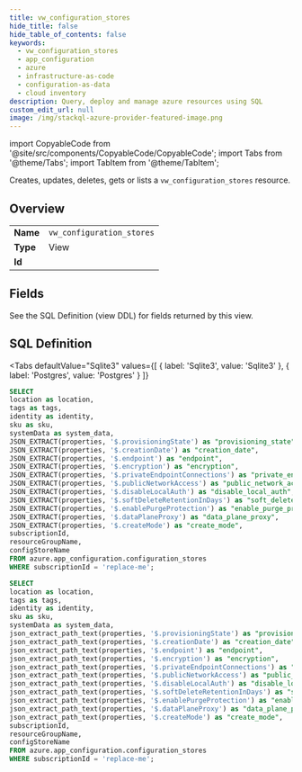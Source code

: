 ```yaml
--- 
title: vw_configuration_stores
hide_title: false
hide_table_of_contents: false
keywords:
  - vw_configuration_stores
  - app_configuration
  - azure
  - infrastructure-as-code
  - configuration-as-data
  - cloud inventory
description: Query, deploy and manage azure resources using SQL
custom_edit_url: null
image: /img/stackql-azure-provider-featured-image.png
---
```


import CopyableCode from '@site/src/components/CopyableCode/CopyableCode';
import Tabs from '@theme/Tabs';
import TabItem from '@theme/TabItem';

Creates, updates, deletes, gets or lists a <code>vw_configuration_stores</code> resource.

## Overview
<table><tbody>
<tr><td><b>Name</b></td><td><code>vw_configuration_stores</code></td></tr>
<tr><td><b>Type</b></td><td>View</td></tr>
<tr><td><b>Id</b></td><td><CopyableCode code="azure.app_configuration.vw_configuration_stores" /></td></tr>
</tbody></table>

## Fields

See the SQL Definition (view DDL) for fields returned by this view.

## SQL Definition

<Tabs
defaultValue="Sqlite3"
values={[
{ label: 'Sqlite3', value: 'Sqlite3' },
{ label: 'Postgres', value: 'Postgres' }
]}
>
<TabItem value="Sqlite3">

```sql
SELECT
location as location,
tags as tags,
identity as identity,
sku as sku,
systemData as system_data,
JSON_EXTRACT(properties, '$.provisioningState') as "provisioning_state",
JSON_EXTRACT(properties, '$.creationDate') as "creation_date",
JSON_EXTRACT(properties, '$.endpoint') as "endpoint",
JSON_EXTRACT(properties, '$.encryption') as "encryption",
JSON_EXTRACT(properties, '$.privateEndpointConnections') as "private_endpoint_connections",
JSON_EXTRACT(properties, '$.publicNetworkAccess') as "public_network_access",
JSON_EXTRACT(properties, '$.disableLocalAuth') as "disable_local_auth",
JSON_EXTRACT(properties, '$.softDeleteRetentionInDays') as "soft_delete_retention_in_days",
JSON_EXTRACT(properties, '$.enablePurgeProtection') as "enable_purge_protection",
JSON_EXTRACT(properties, '$.dataPlaneProxy') as "data_plane_proxy",
JSON_EXTRACT(properties, '$.createMode') as "create_mode",
subscriptionId,
resourceGroupName,
configStoreName
FROM azure.app_configuration.configuration_stores
WHERE subscriptionId = 'replace-me';
```

</TabItem>
<TabItem value="Postgres">

```sql
SELECT
location as location,
tags as tags,
identity as identity,
sku as sku,
systemData as system_data,
json_extract_path_text(properties, '$.provisioningState') as "provisioning_state",
json_extract_path_text(properties, '$.creationDate') as "creation_date",
json_extract_path_text(properties, '$.endpoint') as "endpoint",
json_extract_path_text(properties, '$.encryption') as "encryption",
json_extract_path_text(properties, '$.privateEndpointConnections') as "private_endpoint_connections",
json_extract_path_text(properties, '$.publicNetworkAccess') as "public_network_access",
json_extract_path_text(properties, '$.disableLocalAuth') as "disable_local_auth",
json_extract_path_text(properties, '$.softDeleteRetentionInDays') as "soft_delete_retention_in_days",
json_extract_path_text(properties, '$.enablePurgeProtection') as "enable_purge_protection",
json_extract_path_text(properties, '$.dataPlaneProxy') as "data_plane_proxy",
json_extract_path_text(properties, '$.createMode') as "create_mode",
subscriptionId,
resourceGroupName,
configStoreName
FROM azure.app_configuration.configuration_stores
WHERE subscriptionId = 'replace-me';
```

</TabItem>
</Tabs>
